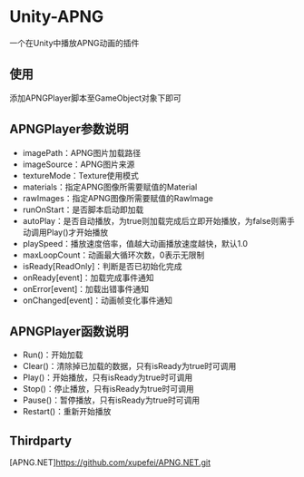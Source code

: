 # Unity-APNG
 一个在Unity中播放APNG动画的插件

 ## 使用
 添加APNGPlayer脚本至GameObject对象下即可
 
 ## APNGPlayer参数说明
 * imagePath：APNG图片加载路径
 * imageSource：APNG图片来源
 * textureMode：Texture使用模式
 * materials：指定APNG图像所需要赋值的Material
 * rawImages：指定APNG图像所需要赋值的RawImage
 * runOnStart：是否脚本启动即加载
 * autoPlay：是否自动播放，为true则加载完成后立即开始播放，为false则需手动调用Play()才开始播放
 * playSpeed：播放速度倍率，值越大动画播放速度越快，默认1.0
 * maxLoopCount：动画最大循环次数，0表示无限制
 * isReady[ReadOnly]：判断是否已初始化完成
 * onReady[event]：加载完成事件通知
 * onError[event]：加载出错事件通知
 * onChanged[event]：动画帧变化事件通知
 
 ## APNGPlayer函数说明
 * Run()：开始加载
 * Clear()：清除掉已加载的数据，只有isReady为true时可调用
 * Play()：开始播放，只有isReady为true时可调用
 * Stop()：停止播放，只有isReady为true时可调用
 * Pause()：暂停播放，只有isReady为true时可调用
 * Restart()：重新开始播放
 
 ## Thirdparty
 [APNG.NET]https://github.com/xupefei/APNG.NET.git